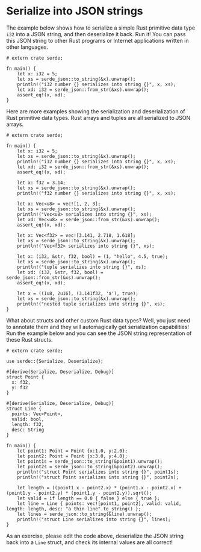 # Serialize into JSON strings

The example below shows how to serialize a simple Rust primitive data type `i32` into a JSON string, and then deserialize it back. Run it! You can pass this JSON string to other Rust programs or Internet applications written in other languages.

```rust,editable
# extern crate serde;

fn main() {
    let x: i32 = 5;
    let xs = serde_json::to_string(&x).unwrap();
    println!("i32 number {} serializes into string {}", x, xs);
    let xd: i32 = serde_json::from_str(&xs).unwrap();
    assert_eq!(x, xd);
}
```

Here are more examples showing the serialization and deserialization of Rust primitive data types. Rust arrays and tuples are all serialized to JSON arrays.

```rust,editable
# extern crate serde;

fn main() {
    let x: i32 = 5;
    let xs = serde_json::to_string(&x).unwrap();
    println!("i32 number {} serializes into string {}", x, xs);
    let xd: i32 = serde_json::from_str(&xs).unwrap();
    assert_eq!(x, xd);

    let x: f32 = 3.14;
    let xs = serde_json::to_string(&x).unwrap();
    println!("f32 number {} serializes into string {}", x, xs);

    let x: Vec<u8> = vec![1, 2, 3];
    let xs = serde_json::to_string(&x).unwrap();
    println!("Vec<u8> serializes into string {}", xs);
    let xd: Vec<u8> = serde_json::from_str(&xs).unwrap();
    assert_eq!(x, xd);

    let x: Vec<f32> = vec![3.141, 2.718, 1.618];
    let xs = serde_json::to_string(&x).unwrap();
    println!("Vec<f32> serializes into string {}", xs);
    
    let x: (i32, &str, f32, bool) = (1, "hello", 4.5, true);
    let xs = serde_json::to_string(&x).unwrap();
    println!("tuple serializes into string {}", xs);
    let xd: (i32, &str, f32, bool) = serde_json::from_str(&xs).unwrap();
    assert_eq!(x, xd);

    let x = ((1u8, 2u16), (3.141f32, 'a'), true);
    let xs = serde_json::to_string(&x).unwrap();
    println!("nested tuple serializes into string {}", xs);
}
```

What about structs and other custom Rust data types? Well, you just need to annotate them and they will automagically get serialization capabilities! Run the example below and you can see the JSON string representation of these Rust structs.

```rust,editable
# extern crate serde;

use serde::{Serialize, Deserialize};

#[derive(Serialize, Deserialize, Debug)]
struct Point {
  x: f32,
  y: f32
}

#[derive(Serialize, Deserialize, Debug)]
struct Line {
  points: Vec<Point>,
  valid: bool,
  length: f32,
  desc: String
}

fn main() {
    let point1: Point = Point {x:1.0, y:2.0};
    let point2: Point = Point {x:3.0, y:4.0};
    let point1s = serde_json::to_string(&point1).unwrap();
    let point2s = serde_json::to_string(&point2).unwrap();
    println!("struct Point serializes into string {}", point1s);
    println!("struct Point serializes into string {}", point2s);

    let length = ((point1.x - point2.x) * (point1.x - point2.x) + (point1.y - point2.y) * (point1.y - point2.y)).sqrt();
    let valid = if length == 0.0 { false } else { true };
    let line = Line { points: vec![point1, point2], valid: valid, length: length, desc: "a thin line".to_string() };
    let lines = serde_json::to_string(&line).unwrap();
    println!("struct Line serializes into string {}", lines);
}
```

As an exercise, please edit the code above, deserialize the JSON string back into a `Line` struct, and check its internal values are all correct!


